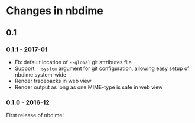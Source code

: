 # Changes in nbdime

## 0.1

###  0.1.1 - 2017-01

- Fix default location of `--global` git attributes file
- Support `--system` argument for git configuration, allowing easy setup of nbdime system-wide
- Render tracebacks in web view
- Render output as long as one MIME-type is safe in web view

### 0.1.0 - 2016-12

First release of nbdime!

